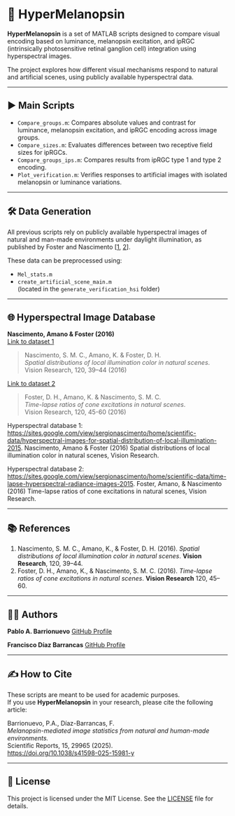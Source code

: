 # 🧬 HyperMelanopsin

**HyperMelanopsin** is a set of MATLAB scripts designed to compare visual encoding based on luminance, melanopsin excitation, and ipRGC (intrinsically photosensitive retinal ganglion cell) integration using hyperspectral images.

The project explores how different visual mechanisms respond to natural and artificial scenes, using publicly available hyperspectral data.

---

## ▶️ Main Scripts

- `Compare_groups.m`: Compares absolute values and contrast for luminance, melanopsin excitation, and ipRGC encoding across image groups.
- `Compare_sizes.m`: Evaluates differences between two receptive field sizes for ipRGCs.
- `Compare_groups_ips.m`: Compares results from ipRGC type 1 and type 2 encoding.
- `Plot_verification.m`: Verifies responses to artificial images with isolated melanopsin or luminance variations.
  
---

## 🛠️ Data Generation

All previous scripts rely on publicly available hyperspectral images of natural and man-made environments under daylight illumination, as published by Foster and Nascimento [[1](#references), [2](#references)].

These data can be preprocessed using:

- `Mel_stats.m`
- `create_artificial_scene_main.m`  
(located in the `generate_verification_hsi` folder)

---


## 🌐 Hyperspectral Image Database

**Nascimento, Amano & Foster (2016)**  
[Link to dataset 1](https://sites.google.com/view/sergionascimento/home/scientific-data/hyperspectral-images-for-spatial-distribution-of-local-illumination-2015)

> Nascimento, S. M. C., Amano, K. & Foster, D. H.  
> *Spatial distributions of local illumination color in natural scenes*.  
> Vision Research, 120, 39–44 (2016)

[Link to dataset 2](https://sites.google.com/view/sergionascimento/home/scientific-data/time-lapse-hyperspectral-radiance-images-2015)
> Foster, D. H., Amano, K. & Nascimento, S. M. C.  
> *Time-lapse ratios of cone excitations in natural scenes*.  
> Vision Research, 120, 45-60 (2016)

Hyperspectral database 1: https://sites.google.com/view/sergionascimento/home/scientific-data/hyperspectral-images-for-spatial-distribution-of-local-illumination-2015.  Nascimento, Amano & Foster (2016) Spatial distributions of local illumination color in natural scenes, Vision Research.

Hyperspectral database 2: https://sites.google.com/view/sergionascimento/home/scientific-data/time-lapse-hyperspectral-radiance-images-2015. Foster, Amano, & Nascimento (2016) Time-lapse ratios of cone excitations in natural scenes, Vision Research.

---

## 📚 References

1. Nascimento, S. M. C., Amano, K., & Foster, D. H. (2016). *Spatial distributions of local illumination color in natural scenes*. **Vision Research**, 120, 39–44.
2. Foster, D. H., Amano, K., & Nascimento, S. M. C. (2016). *Time-lapse ratios of cone excitations in natural scenes*. **Vision Research** 120, 45–60.

---

## 🧑‍💻 Authors
**Pablo A. Barrionuevo**  [GitHub Profile](https://github.com/pbarrionuevo)

**Francisco Díaz Barrancas**  [GitHub Profile](https://github.com/francisco-diaz-barrancas)

---

## ✍️ How to Cite

These scripts are meant to be used for academic purposes.  
If you use **HyperMelanopsin** in your research, please cite the following article:

Barrionuevo, P.A., Díaz-Barrancas, F.  
*Melanopsin-mediated image statistics from natural and human-made environments.*  
Scientific Reports, 15, 29965 (2025).  
https://doi.org/10.1038/s41598-025-15981-y

---

## 📄 License

This project is licensed under the MIT License. See the [LICENSE](LICENSE) file for details.





